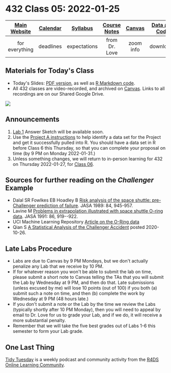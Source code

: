 # 432 Class 05: 2022-01-25

[Main Website](https://thomaselove.github.io/432/) | [Calendar](https://thomaselove.github.io/432/calendar.html) | [Syllabus](https://thomaselove.github.io/432-2022-syllabus/) | [Course Notes](https://thomaselove.github.io/432-notes/) | [Canvas](https://canvas.case.edu) | [Data and Code](https://github.com/THOMASELOVE/432-data) | [Sources](https://github.com/THOMASELOVE/432-2022/tree/main/references) | [Contact Us](https://thomaselove.github.io/432/contact.html)
:-----------: | :--------------: | :----------: | :---------: | :-------------: | :-----------: | :------------: | :-------------:
for everything | deadlines | expectations | from Dr. Love | zoom info | downloads | read/watch | need help?

## Materials for Today's Class

- Today's Slides: [PDF version](https://github.com/THOMASELOVE/432-2022/blob/main/classes/class05/432_2022_slides05.pdf), as well as [R Markdown code](https://github.com/THOMASELOVE/432-2022/blob/main/classes/class05/432_2022_slides05.Rmd).
- All 432 classes are video-recorded, and archived on [Canvas](https://canvas.case.edu). Links to all recordings are on our Shared Google Drive.

![](https://github.com/THOMASELOVE/432-2022/blob/main/classes/class05/figures/brown_tw.png)

## Announcements

1. [Lab 1](https://github.com/THOMASELOVE/432-2022/blob/main/labs/lab01/lab01_instructions.md) Answer Sketch will be available soon.
2. Use the [Project A instructions](https://github.com/THOMASELOVE/432-2022/tree/main/projectA) to help identify a data set for the Project and get it successfully pulled into R. You should have a data set in R before Class 6 this Thursday, so that you can complete your proposal on time (by 9 PM on Monday 2022-01-31.)
3. Unless something changes, we will return to in-person learning for 432 on Thursday 2022-01-27, for [Class 06](https://github.com/THOMASELOVE/432-2022/tree/main/classes/class06). 

## Sources for further reading on the *Challenger* Example

- Dalal SR Fowlkes EB Hoadley B [Risk analysis of the space shuttle: pre-Challenger prediction of failure](https://github.com/THOMASELOVE/432-2021/blob/master/references/pdf/Dalal_challenger.pdf). JASA 1989: 84, 945-957.
- Lavine M [Problems in extrapolation illustrated with space shuttle O-ring data](https://www.tandfonline.com/doi/abs/10.1080/01621459.1991.10475132). JASA 1991: 86, 919--922.
- UCI Machine Learning Repository [Article on the O-Ring data](https://archive.ics.uci.edu/ml/datasets/Challenger+USA+Space+Shuttle+O-Ring)
- Qian S [A Statistical Analysis of the Challenger Accident](https://www.rebellionresearch.com/blog/a-statistical-analysis-of-the-challenger-accident) posted 2020-10-26.

## Late Labs Procedure

- Labs are due to Canvas by 9 PM Mondays, but we don't actually penalize any Lab that we receive by 10 PM.
- If for whatever reason you won't be able to submit the lab on time, please submit a short note to Canvas telling the TAs that you will submit the Lab by Wednesday at 9 PM, and then do that. Late submissions (unless excused by me) will lose 10 points (out of 100) if you both (a) submit such a note on time, and then (b) complete the work by Wednesday at 9 PM (48 hours late.) 
- If you don't submit a note or the Lab by the time we review the Labs (typically shortly after 10 PM Monday), then you will need to appeal by email to Dr. Love for us to grade your Lab, and if we do, it will receive a more substantial penalty.
- Remember that we will take the five best grades out of Labs 1-6 this semester to form your Lab grade.

## One Last Thing

[Tidy Tuesday](https://www.tidytuesday.com/) is a weekly podcast and community activity from the [R4DS Online Learning Community](https://www.rfordatasci.com/).

